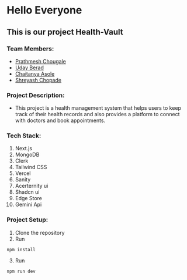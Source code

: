 # Hello Everyone

## This is our project Health-Vault

### Team Members:

- [Prathmesh Chougale](https://www.linkedin.com/in/prathamesh-chougale)
- [Uday Berad](https://www.linkedin.com/in/uday-berad-108661238/)
- [Chaitanya Asole](https://www.linkedin.com/in/chaitanya-asole/)
- [Shreyash Chopade](https://www.linkedin.com/in/shreyash-chopade-373828224/)

### Project Description:

- This project is a health management system that helps users to keep track of their health records and also provides a platform to connect with doctors and book appointments.

### Tech Stack:

1. Next.js
2. MongoDB
3. Clerk
4. Tailwind CSS
5. Vercel
6. Sanity
7. Acerternity ui
8. Shadcn ui
9. Edge Store
10. Gemini Api

### Project Setup:

1. Clone the repository
2. Run

```terminal
npm install
```

3. Run

```terminal
npm run dev
```

